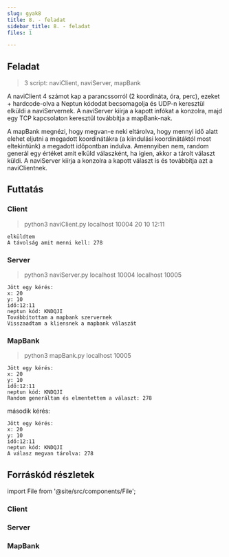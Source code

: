 ```yaml
---
slug: gyak8
title: 8. - feladat
sidebar_title: 8. - feladat
files: 1

---
```


## Feladat
> 3 script: naviClient, naviServer, mapBank

A naviClient 4 számot kap a parancssorról (2 koordináta, óra, perc), ezeket + hardcode-olva a Neptun kódodat becsomagolja és UDP-n keresztül elküldi a naviServernek. A naviServer kiírja a kapott infókat a konzolra, majd egy TCP kapcsolaton keresztül továbbítja a mapBank-nak.

A mapBank megnézi, hogy megvan-e neki eltárolva, hogy mennyi idő alatt elehet eljutni a megadott koordinátákra (a kiindulási koordinátáktól most eltekintünk) a megadott időpontban indulva.
Amennyiben nem, random generál egy értéket amit elküld válaszként, ha igien, akkor a tárolt választ küldi. A naviServer kiírja a konzolra a kapott választ is és továbbítja azt a naviClientnek.

## Futtatás
### Client

> python3 naviClient.py localhost 10004 20 10 12:11

```
elküldtem
A távolság amit menni kell: 278
```
### Server

> python3 naviServer.py localhost 10004 localhost 10005

```
Jött egy kérés:
x: 20
y: 10
idő:12:11
neptun kód: KNDQJI
Továbbítottam a mapbank szervernek
Visszaadtam a kliensnek a mapbank válaszát
```
### MapBank

> python3 mapBank.py localhost 10005

```
Jött egy kérés:
x: 20
y: 10
idő:12:11
neptun kód: KNDQJI
Random generáltam és elmentettem a választ: 278
```
második kérés:
```
Jött egy kérés:
x: 20
y: 10
idő:12:11
neptun kód: KNDQJI
A válasz megvan tárolva: 278
```

## Forráskód részletek

import File from '@site/src/components/File';

### Client
<File filename="naviClient.py" folder="tele/gyak8" lines="L11-L30"/>

### Server
<File filename="naviServer.py" folder="tele/gyak8" lines="L15-L33"/>

### MapBank
<File filename="mapBank.py" folder="tele/gyak8" lines="L31-L68"/>

<!--stackedit_data:
eyJoaXN0b3J5IjpbLTExMzgzMTMzNSwtNzQ4MzI0OTg0XX0=
-->